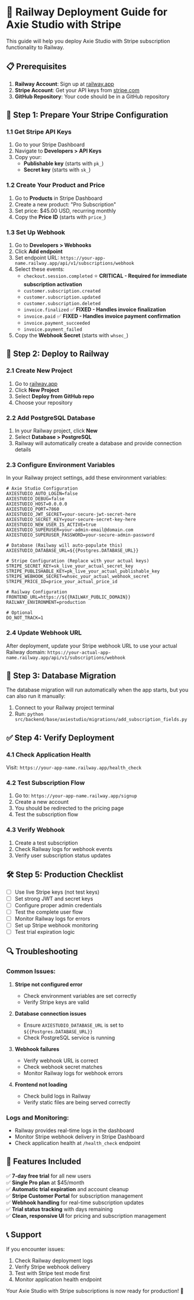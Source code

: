 # 🚀 Railway Deployment Guide for Axie Studio with Stripe

This guide will help you deploy Axie Studio with Stripe subscription functionality to Railway.

## 📋 Prerequisites

1. **Railway Account**: Sign up at [railway.app](https://railway.app)
2. **Stripe Account**: Get your API keys from [stripe.com](https://stripe.com)
3. **GitHub Repository**: Your code should be in a GitHub repository

## 🔧 Step 1: Prepare Your Stripe Configuration

### 1.1 Get Stripe API Keys
1. Go to your Stripe Dashboard
2. Navigate to **Developers > API Keys**
3. Copy your:
   - **Publishable key** (starts with `pk_`)
   - **Secret key** (starts with `sk_`)

### 1.2 Create Your Product and Price
1. Go to **Products** in Stripe Dashboard
2. Create a new product: "Pro Subscription"
3. Set price: $45.00 USD, recurring monthly
4. Copy the **Price ID** (starts with `price_`)

### 1.3 Set Up Webhook
1. Go to **Developers > Webhooks**
2. Click **Add endpoint**
3. Set endpoint URL: `https://your-app-name.railway.app/api/v1/subscriptions/webhook`
4. Select these events:
   - `checkout.session.completed` ⭐ **CRITICAL - Required for immediate subscription activation**
   - `customer.subscription.created`
   - `customer.subscription.updated`
   - `customer.subscription.deleted`
   - `invoice.finalized` ✅ **FIXED - Handles invoice finalization**
   - `invoice.paid` ✅ **FIXED - Handles invoice payment confirmation**
   - `invoice.payment_succeeded`
   - `invoice.payment_failed`
5. Copy the **Webhook Secret** (starts with `whsec_`)

## 🚂 Step 2: Deploy to Railway

### 2.1 Create New Project
1. Go to [railway.app](https://railway.app)
2. Click **New Project**
3. Select **Deploy from GitHub repo**
4. Choose your repository

### 2.2 Add PostgreSQL Database
1. In your Railway project, click **New**
2. Select **Database > PostgreSQL**
3. Railway will automatically create a database and provide connection details

### 2.3 Configure Environment Variables
In your Railway project settings, add these environment variables:

```env
# Axie Studio Configuration
AXIESTUDIO_AUTO_LOGIN=false
AXIESTUDIO_DEBUG=false
AXIESTUDIO_HOST=0.0.0.0
AXIESTUDIO_PORT=7860
AXIESTUDIO_JWT_SECRET=your-secure-jwt-secret-here
AXIESTUDIO_SECRET_KEY=your-secure-secret-key-here
AXIESTUDIO_NEW_USER_IS_ACTIVE=true
AXIESTUDIO_SUPERUSER=your-admin-email@domain.com
AXIESTUDIO_SUPERUSER_PASSWORD=your-secure-admin-password

# Database (Railway will auto-populate this)
AXIESTUDIO_DATABASE_URL=${{Postgres.DATABASE_URL}}

# Stripe Configuration (Replace with your actual keys)
STRIPE_SECRET_KEY=sk_live_your_actual_secret_key
STRIPE_PUBLISHABLE_KEY=pk_live_your_actual_publishable_key
STRIPE_WEBHOOK_SECRET=whsec_your_actual_webhook_secret
STRIPE_PRICE_ID=price_your_actual_price_id

# Railway Configuration
FRONTEND_URL=https://${{RAILWAY_PUBLIC_DOMAIN}}
RAILWAY_ENVIRONMENT=production

# Optional
DO_NOT_TRACK=1
```

### 2.4 Update Webhook URL
After deployment, update your Stripe webhook URL to use your actual Railway domain:
`https://your-actual-app-name.railway.app/api/v1/subscriptions/webhook`

## 🔄 Step 3: Database Migration

The database migration will run automatically when the app starts, but you can also run it manually:

1. Connect to your Railway project terminal
2. Run: `python src/backend/base/axiestudio/migrations/add_subscription_fields.py`

## ✅ Step 4: Verify Deployment

### 4.1 Check Application Health
Visit: `https://your-app-name.railway.app/health_check`

### 4.2 Test Subscription Flow
1. Go to: `https://your-app-name.railway.app/signup`
2. Create a new account
3. You should be redirected to the pricing page
4. Test the subscription flow

### 4.3 Verify Webhook
1. Create a test subscription
2. Check Railway logs for webhook events
3. Verify user subscription status updates

## 🛠️ Step 5: Production Checklist

- [ ] Use live Stripe keys (not test keys)
- [ ] Set strong JWT and secret keys
- [ ] Configure proper admin credentials
- [ ] Test the complete user flow
- [ ] Monitor Railway logs for errors
- [ ] Set up Stripe webhook monitoring
- [ ] Test trial expiration logic

## 🔍 Troubleshooting

### Common Issues:

1. **Stripe not configured error**
   - Check environment variables are set correctly
   - Verify Stripe keys are valid

2. **Database connection issues**
   - Ensure `AXIESTUDIO_DATABASE_URL` is set to `${{Postgres.DATABASE_URL}}`
   - Check PostgreSQL service is running

3. **Webhook failures**
   - Verify webhook URL is correct
   - Check webhook secret matches
   - Monitor Railway logs for webhook errors

4. **Frontend not loading**
   - Check build logs in Railway
   - Verify static files are being served correctly

### Logs and Monitoring:
- Railway provides real-time logs in the dashboard
- Monitor Stripe webhook delivery in Stripe Dashboard
- Check application health at `/health_check` endpoint

## 🎯 Features Included

✅ **7-day free trial** for all new users  
✅ **Single Pro plan** at $45/month  
✅ **Automatic trial expiration** and account cleanup  
✅ **Stripe Customer Portal** for subscription management  
✅ **Webhook handling** for real-time subscription updates  
✅ **Trial status tracking** with days remaining  
✅ **Clean, responsive UI** for pricing and subscription management  

## 📞 Support

If you encounter issues:
1. Check Railway deployment logs
2. Verify Stripe webhook delivery
3. Test with Stripe test mode first
4. Monitor application health endpoint

Your Axie Studio with Stripe subscriptions is now ready for production! 🎉
